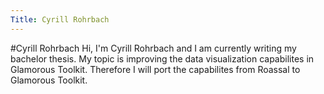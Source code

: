 ```yaml
---
Title: Cyrill Rohrbach
---
```

#Cyrill Rohrbach
Hi, I'm Cyrill Rohrbach and I am currently writing my bachelor thesis. 
My topic is improving the data visualization capabilites in Glamorous Toolkit. Therefore I will port the capabilites from Roassal to Glamorous Toolkit.
